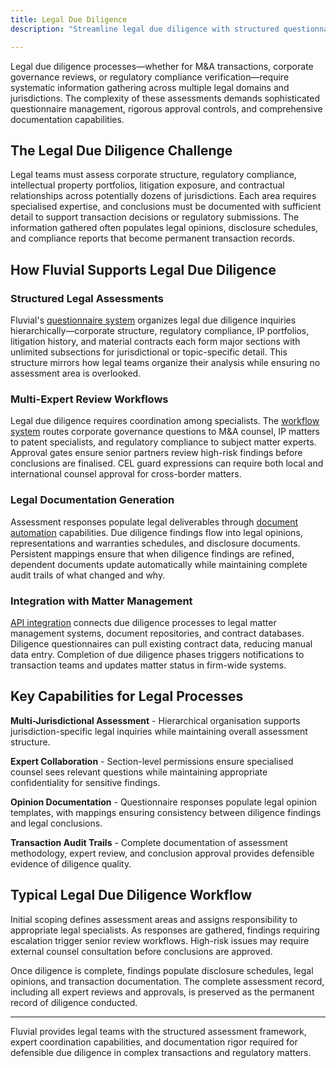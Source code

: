 ```yaml
---
title: Legal Due Diligence
description: "Streamline legal due diligence with structured questionnaires, expert workflows, automated document generation, and integrations with matter management."

---
```




Legal due diligence processes—whether for M&A transactions, corporate governance reviews, or regulatory compliance verification—require systematic information gathering across multiple legal domains and jurisdictions. The complexity of these assessments demands sophisticated questionnaire management, rigorous approval controls, and comprehensive documentation capabilities.

## The Legal Due Diligence Challenge

Legal teams must assess corporate structure, regulatory compliance, intellectual property portfolios, litigation exposure, and contractual relationships across potentially dozens of jurisdictions. Each area requires specialised expertise, and conclusions must be documented with sufficient detail to support transaction decisions or regulatory submissions. The information gathered often populates legal opinions, disclosure schedules, and compliance reports that become permanent transaction records.

## How Fluvial Supports Legal Due Diligence

### Structured Legal Assessments

Fluvial's [questionnaire system](/features/questionnaire) organizes legal due diligence inquiries hierarchically—corporate structure, regulatory compliance, IP portfolios, litigation history, and material contracts each form major sections with unlimited subsections for jurisdictional or topic-specific detail. This structure mirrors how legal teams organize their analysis while ensuring no assessment area is overlooked.

### Multi-Expert Review Workflows

Legal due diligence requires coordination among specialists. The [workflow system](/features/workflow) routes corporate governance questions to M&A counsel, IP matters to patent specialists, and regulatory compliance to subject matter experts. Approval gates ensure senior partners review high-risk findings before conclusions are finalised. CEL guard expressions can require both local and international counsel approval for cross-border matters.

### Legal Documentation Generation

Assessment responses populate legal deliverables through [document automation](/features/document-management) capabilities. Due diligence findings flow into legal opinions, representations and warranties schedules, and disclosure documents. Persistent mappings ensure that when diligence findings are refined, dependent documents update automatically while maintaining complete audit trails of what changed and why.

### Integration with Matter Management

[API integration](/features/integration) connects due diligence processes to legal matter management systems, document repositories, and contract databases. Diligence questionnaires can pull existing contract data, reducing manual data entry. Completion of due diligence phases triggers notifications to transaction teams and updates matter status in firm-wide systems.

## Key Capabilities for Legal Processes

**Multi-Jurisdictional Assessment** - Hierarchical organisation supports jurisdiction-specific legal inquiries while maintaining overall assessment structure.

**Expert Collaboration** - Section-level permissions ensure specialised counsel sees relevant questions while maintaining appropriate confidentiality for sensitive findings.

**Opinion Documentation** - Questionnaire responses populate legal opinion templates, with mappings ensuring consistency between diligence findings and legal conclusions.

**Transaction Audit Trails** - Complete documentation of assessment methodology, expert review, and conclusion approval provides defensible evidence of diligence quality.

## Typical Legal Due Diligence Workflow

Initial scoping defines assessment areas and assigns responsibility to appropriate legal specialists. As responses are gathered, findings requiring escalation trigger senior review workflows. High-risk issues may require external counsel consultation before conclusions are approved.

Once diligence is complete, findings populate disclosure schedules, legal opinions, and transaction documentation. The complete assessment record, including all expert reviews and approvals, is preserved as the permanent record of diligence conducted.

---

Fluvial provides legal teams with the structured assessment framework, expert coordination capabilities, and documentation rigor required for defensible due diligence in complex transactions and regulatory matters.
